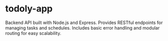 # todoly-app
Backend API built with Node.js and Express. Provides RESTful endpoints for managing tasks and schedules. Includes basic error handling and modular routing for easy scalability.
